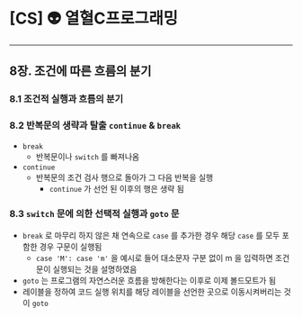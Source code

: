 # [CS] 👽 열혈C프로그래밍

---

## 8장. 조건에 따른 흐름의 분기

### 8.1 조건적 실행과 흐름의 분기

### 8.2 반복문의 생략과 탈출 `continue` & `break`

- `break`
    - 반복문이나 `switch` 를 빠져나옴
- `continue`
    - 반복문의 조건 검사 행으로 돌아가 그 다음 반복을 실행
        - `continue` 가 선언 된 이후의 행은 생략 됨

### 8.3 `switch` 문에 의한 선택적 실행과 `goto` 문

- `break` 로 마무리 하지 않은 채 연속으로 `case` 를 추가한 경우 해당 `case` 를 모두 포함한 경우 구문이 실행됨
    - `case 'M': case 'm'` 을 예시로 들어 대소문자 구분 없이 m 을 입력하면 조건문이 실행되는 것을 설명하였음
- `goto` 는 프로그램의 자연스러운 흐름을 방해한다는 이후로 이제 볼드모트가 됨
- 레이블을 정하여 코드 실행 위치를 해당 레이블을 선언한 곳으로 이동시켜버리는 것이 `goto`